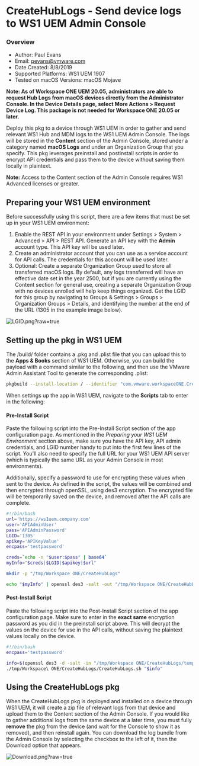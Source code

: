# CreateHubLogs - Send device logs to WS1 UEM Admin Console

### Overview
* Author: Paul Evans
* Email: pevans@vmware.com
* Date Created: 8/8/2019
* Supported Platforms: WS1 UEM 1907
* Tested on macOS Versions: macOS Mojave

**Note: As of Workspace ONE UEM 20.05, administrators are able to request Hub Logs from macOS devices directly from the Administrator Console.  In the Device Details page, select More Actions > Request Device Log.  This package is not needed for Workspace ONE 20.05 or later.**
<!-- Summary Start -->
Deploy this pkg to a device through WS1 UEM in order to gather and send relevant WS1 Hub and MDM logs to the WS1 UEM Admin Console.  The logs will be stored in the **Content** section of the Admin Console, stored under a category named **macOS Logs** and under an Organization Group that you specify.  This pkg leverages preinstall and postinstall scripts in order to encrypt API credentials and pass them to the device without saving them locally in plaintext.
<!-- Summary End -->
**Note:** Access to the Content section of the Admin Console requires WS1 Advanced licenses or greater.

## Preparing your WS1 UEM environment
Before successfully using this script, there are a few items that must be set up in your WS1 UEM environment:

1. Enable the REST API in your environment under Settings > System > Advanced > API > REST API.  Generate an API key with the **Admin** account type.  This API key will be used later.
2. Create an administrator account that you can use as a service account for API calls.  The credentials for this account will be used later.
3. Optional: Create a separate Organization Group used to store all transferred macOS logs.  By default, any logs transferred will have an effective date set in the year 2500, but if you are currently using the Content section for general use, creating a separate Organization Group with no devices enrolled will help keep things organized.  Get the LGID for this group by navigating to Groups & Settings > Groups > Organization Groups > Details, and identifying the number at the end of the URL (1305 in the example image below).

![LGID.png?raw=true](/macOS-Samples/Scripts/CreateHubLogs/bin/LGID.png)

## Setting up the pkg in WS1 UEM

The /build/ folder contains a .pkg and .plist file that you can upload this to the **Apps & Books** section of WS1 UEM.  Otherwise, you can build the payload with a command similar to the following, and then use the VMware Admin Assistant Tool to generate the corresponding .plist:

```bash
pkgbuild --install-location / --identifier "com.vmware.workspaceONE.CreateHubLogs" --version "1.0" --root ./payload/ ./build/CreateHubLogs.pkg
```

When settings up the app in WS1 UEM, navigate to the **Scripts** tab to enter in the following:

#### Pre-Install Script

Paste the following script into the Pre-Install Script section of the app configuration page.  As mentioned in the *Preparing your WS1 UEM Environment* section above, make sure you have the API key, API admin credentials, and LGID number handy to put into the first few lines of the script.  You'll also need to specify the full URL for your WS1 UEM API server (which is typically the same URL as your Admin Console in most environments).

Additionally, specify a password to use for encrypting these values when sent to the device.  As defined in the script, the values will be combined and then encrypted through openSSL, using des3 encryption.  The encrypted file will be temporarily saved on the device, and removed after the API calls are complete.

```bash
#!/bin/bash
url='https://ws1uem.company.com'
user='APIAdminUser'
pass='APIAdminPassword'
LGID='1305'
apikey='APIKeyValue'
encpass='testpassword'

creds=`echo -n "$user:$pass" | base64`
myInfo="$creds|$LGID|$apikey|$url"

mkdir -p "/tmp/Workspace ONE/CreateHubLogs"

echo "$myInfo" | openssl des3 -salt -out "/tmp/Workspace ONE/CreateHubLogs/tempinfo" -pass pass:"$encpass"
```

#### Post-Install Script

Paste the following script into the Post-Install Script section of the app configuration page.  Make sure to enter in the **exact same** encryption password as you did in the preinstall script above.  This will decrypt the values on the device for use in the API calls, without saving the plaintext values locally on the device.

```bash
#!/bin/bash
encpass='testpassword'

info=$(openssl des3 -d -salt -in "/tmp/Workspace ONE/CreateHubLogs/tempinfo" -pass pass:"$encpass")
./tmp/Workspace\ ONE/CreateHubLogs/CreateHubLogs.sh "$info"
```

## Using the CreateHubLogs pkg

When the CreateHubLogs pkg is deployed and installed on a device through WS1 UEM, it will create a zip file of relevant logs from that device and upload them to the Content section of the Admin Console.  If you would like to gather additional logs from the same device at a later time, you must fully **remove** the pkg from the device (and wait for the Console to show it as removed), and then reinstall again.  You can download the log bundle from the Admin Console by selecting the checkbox to the left of it, then the Download option that appears.

![Download.png?raw=true](/macOS-Samples/Scripts/CreateHubLogs/bin/Download.png)
